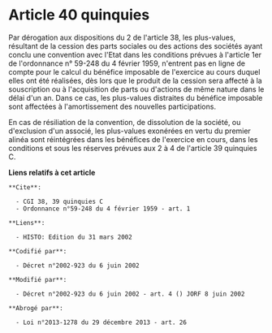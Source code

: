 # Article 40 quinquies

Par dérogation aux dispositions du 2 de l'article 38, les plus-values, résultant de la cession des parts sociales ou des
actions des sociétés ayant conclu une convention avec l'Etat dans les conditions prévues à l'article 1er de l'ordonnance n°
59-248 du 4 février 1959, n'entrent pas en ligne de compte pour le calcul du bénéfice imposable de l'exercice au cours duquel
elles ont été réalisées, dès lors que le produit de la cession sera affecté à la souscription ou à l'acquisition de parts ou
d'actions de même nature dans le délai d'un an. Dans ce cas, les plus-values distraites du bénéfice imposable sont affectées
à l'amortissement des nouvelles participations.

En cas de résiliation de la convention, de dissolution de la société, ou d'exclusion d'un associé, les plus-values exonérées
en vertu du premier alinéa sont réintégrées dans les bénéfices de l'exercice en cours, dans les conditions et sous les
réserves prévues aux 2 à 4 de l'article 39 quinquies C.

**Liens relatifs à cet article**

	**Cite**:

	  - CGI 38, 39 quinquies C
	  - Ordonnance n°59-248 du 4 février 1959 - art. 1

	**Liens**:

	  - HISTO: Edition du 31 mars 2002

	**Codifié par**:

	  - Décret n°2002-923 du 6 juin 2002

	**Modifié par**:

	  - Décret n°2002-923 du 6 juin 2002 - art. 4 () JORF 8 juin 2002

	**Abrogé par**:

	  - Loi n°2013-1278 du 29 décembre 2013 - art. 26
